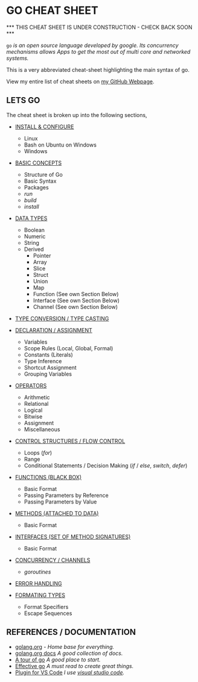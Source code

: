 # GO CHEAT SHEET

*** THIS CHEAT SHEET IS UNDER CONSTRUCTION - CHECK BACK SOON ***

`go` _is an open source language developed by google. Its concurrency
mechanisms allows Apps to get the most out of multi core and
networked systems._

This is a very abbreviated cheat-sheet highlighting the main
syntax of go.

View my entire list of cheat sheets on
[my GitHub Webpage](https://jeffdecola.github.io/my-cheat-sheets/).

## LETS GO

The cheat sheet is broken up into the following sections,

* [INSTALL & CONFIGURE](https://github.com/JeffDeCola/my-cheat-sheets/tree/master/development/languages/go-cheat-sheet/install-and-configure.md)
  * Linux
  * Bash on Ubuntu on Windows
  * Windows

* [BASIC CONCEPTS](https://github.com/JeffDeCola/my-cheat-sheets/tree/master/development/languages/go-cheat-sheet/basic-concepts.md)
  * Structure of Go
  * Basic Syntax
  * Packages
  * _run_
  * _build_ 
  * _install_

* [DATA TYPES](https://github.com/JeffDeCola/my-cheat-sheets/tree/master/development/languages/go-cheat-sheet/data-types.md)
  * Boolean
  * Numeric
  * String
  * Derived
    * Pointer
    * Array
    * Slice 
    * Struct
    * Union
    * Map
    * Function (See own Section Below)
    * Interface (See own Section Below)
    * Channel (See own Section Below)

* [TYPE CONVERSION / TYPE CASTING](https://github.com/JeffDeCola/my-cheat-sheets/tree/master/development/languages/go-cheat-sheet/type-conversion-type-casting.md)

* [DECLARATION / ASSIGNMENT](https://github.com/JeffDeCola/my-cheat-sheets/tree/master/development/languages/go-cheat-sheet/declaration-assignment.md)
  * Variables
  * Scope Rules (Local, Global, Formal)
  * Constants (Literals)
  * Type Inference
  * Shortcut Assignment
  * Grouping Variables

* [OPERATORS](https://github.com/JeffDeCola/my-cheat-sheets/tree/master/development/languages/go-cheat-sheet/operators.md)
  * Arithmetic
  * Relational
  * Logical
  * Bitwise
  * Assignment
  * Miscellaneous

* [CONTROL STRUCTURES / FLOW CONTROL](https://github.com/JeffDeCola/my-cheat-sheets/tree/master/development/languages/go-cheat-sheet/control-structure-flow-control.md)
  * Loops (_for_)
  * Range
  * Conditional Statements / Decision Making (_if_ / _else_, _switch_, _defer_)

* [FUNCTIONS (BLACK BOX)](https://github.com/JeffDeCola/my-cheat-sheets/tree/master/development/languages/go-cheat-sheet/functions.md)
  * Basic Format
  * Passing Parameters by Reference
  * Passing Parameters by Value

* [METHODS (ATTACHED TO DATA)](https://github.com/JeffDeCola/my-cheat-sheets/tree/master/development/languages/go-cheat-sheet/methods.md)
  * Basic Format

* [INTERFACES (SET OF METHOD SIGNATURES)](https://github.com/JeffDeCola/my-cheat-sheets/tree/master/development/languages/go-cheat-sheet/interfaces.md)
  * Basic Format

* [CONCURRENCY / CHANNELS](https://github.com/JeffDeCola/my-cheat-sheets/tree/master/development/languages/go-cheat-sheet/concurrency-channels.md)
  * _goroutines_

* [ERROR HANDLING](https://github.com/JeffDeCola/my-cheat-sheets/tree/master/development/languages/go-cheat-sheet/error-handling.md)

* [FORMATING TYPES](https://github.com/JeffDeCola/my-cheat-sheets/tree/master/development/languages/go-cheat-sheet/formating-types.md)
  * Format Specifiers
  * Escape Sequences

## REFERENCES / DOCUMENTATION

* [golang.org](http://golang.org) - _Home base for everything._
* [golang.org docs](https://golang.org/doc/) _A good collection of docs._
* [A tour of go](https://tour.golang.org/welcome/1) _A good place to start._
* [Effective go](https://golang.org/doc/effective_go.html) _A must read to create great things._
* [Plugin for VS Code](https://marketplace.visualstudio.com/items?itemName=ms-vscode.Go) _I use
  [visual studio code](https://github.com/JeffDeCola/my-cheat-sheets/tree/master/development/development-environments/visual-studio-code-cheat-sheet)._

